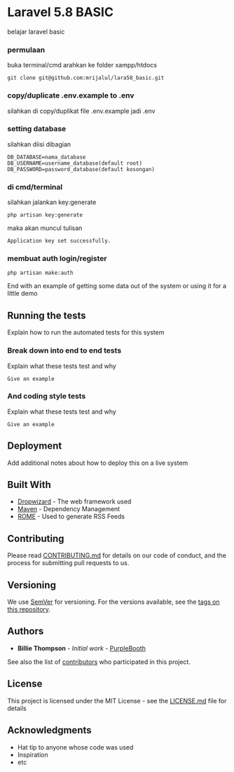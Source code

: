 # Laravel 5.8 BASIC

belajar laravel basic

### permulaan

buka terminal/cmd arahkan ke folder xampp/htdocs

```
git clone git@github.com:mrijalul/lara58_basic.git
```

### copy/duplicate .env.example to .env

silahkan di copy/duplikat file .env.example jadi .env

### setting database
silahkan diisi dibagian 
```
DB_DATABASE=nama_database
DB_USERNAME=username_database(default root)
DB_PASSWORD=password_database(default kosongan)
```
### di cmd/terminal
silahkan jalankan key:generate

```
php artisan key:generate
```
maka akan muncul tulisan

```
Application key set successfully.
```
### membuat auth login/register

```
php artisan make:auth
```
End with an example of getting some data out of the system or using it for a little demo

## Running the tests

Explain how to run the automated tests for this system

### Break down into end to end tests

Explain what these tests test and why

```
Give an example
```

### And coding style tests

Explain what these tests test and why

```
Give an example
```

## Deployment

Add additional notes about how to deploy this on a live system

## Built With

* [Dropwizard](http://www.dropwizard.io/1.0.2/docs/) - The web framework used
* [Maven](https://maven.apache.org/) - Dependency Management
* [ROME](https://rometools.github.io/rome/) - Used to generate RSS Feeds

## Contributing

Please read [CONTRIBUTING.md](https://gist.github.com/PurpleBooth/b24679402957c63ec426) for details on our code of conduct, and the process for submitting pull requests to us.

## Versioning

We use [SemVer](http://semver.org/) for versioning. For the versions available, see the [tags on this repository](https://github.com/your/project/tags). 

## Authors

* **Billie Thompson** - *Initial work* - [PurpleBooth](https://github.com/PurpleBooth)

See also the list of [contributors](https://github.com/your/project/contributors) who participated in this project.

## License

This project is licensed under the MIT License - see the [LICENSE.md](LICENSE.md) file for details

## Acknowledgments

* Hat tip to anyone whose code was used
* Inspiration
* etc

